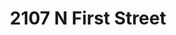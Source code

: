 ---
title: 2107 N First Street
address: 2107 N First St, San Jose, CA 95131
developer: Stanley Group
municipality: San Jose
units: 101
phase: Under Review
permits:
    H24-026:
        status: Under Review
        initial_date: 2024-05-24
        final_date: None
        apn: [10105004]
        address: 2107 N First St, San Jose, CA 95131
        description: Development Permit to allow demolition of 103,197-square-foot commercial building and the removal of 132 trees for the construction of 101 residential units in nine buildings on an approximately 3.86-gross acre site.
        names: Russel Stanley w/ Valley Office Partners, LLC; Bryan Wenter w/ BAYSHORE PLAZA LLC;
geometry: [37.37454845882744, -121.92013381367404]
published: True
---